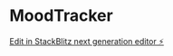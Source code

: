# MoodTracker

[Edit in StackBlitz next generation editor ⚡️](https://stackblitz.com/~/github.com/SYD-Taha/MoodTracker)